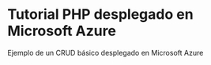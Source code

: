 Tutorial PHP desplegado en Microsoft Azure
===============

Ejemplo de un CRUD básico desplegado en Microsoft Azure

